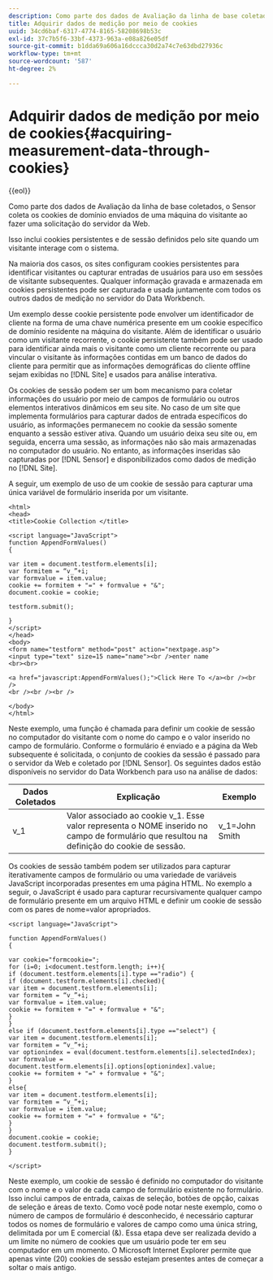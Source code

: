 ```yaml
---
description: Como parte dos dados de Avaliação da linha de base coletados, o Sensor coleta os cookies de domínio enviados de uma máquina do visitante ao fazer uma solicitação do servidor da Web.
title: Adquirir dados de medição por meio de cookies
uuid: 34cd6baf-6317-4774-8165-58208698b53c
exl-id: 37c7b5f6-33bf-4373-963a-e08a826e05df
source-git-commit: b1dda69a606a16dccca30d2a74c7e63dbd27936c
workflow-type: tm+mt
source-wordcount: '587'
ht-degree: 2%

---
```


# Adquirir dados de medição por meio de cookies{#acquiring-measurement-data-through-cookies}

{{eol}}

Como parte dos dados de Avaliação da linha de base coletados, o Sensor coleta os cookies de domínio enviados de uma máquina do visitante ao fazer uma solicitação do servidor da Web.

Isso inclui cookies persistentes e de sessão definidos pelo site quando um visitante interage com o sistema.

Na maioria dos casos, os sites configuram cookies persistentes para identificar visitantes ou capturar entradas de usuários para uso em sessões de visitante subsequentes. Qualquer informação gravada e armazenada em cookies persistentes pode ser capturada e usada juntamente com todos os outros dados de medição no servidor do Data Workbench.

Um exemplo desse cookie persistente pode envolver um identificador de cliente na forma de uma chave numérica presente em um cookie específico de domínio residente na máquina do visitante. Além de identificar o usuário como um visitante recorrente, o cookie persistente também pode ser usado para identificar ainda mais o visitante como um cliente recorrente ou para vincular o visitante às informações contidas em um banco de dados do cliente para permitir que as informações demográficas do cliente offline sejam exibidas no [!DNL Site] e usados para análise interativa.

Os cookies de sessão podem ser um bom mecanismo para coletar informações do usuário por meio de campos de formulário ou outros elementos interativos dinâmicos em seu site. No caso de um site que implementa formulários para capturar dados de entrada específicos do usuário, as informações permanecem no cookie da sessão somente enquanto a sessão estiver ativa. Quando um usuário deixa seu site ou, em seguida, encerra uma sessão, as informações não são mais armazenadas no computador do usuário. No entanto, as informações inseridas são capturadas por [!DNL Sensor] e disponibilizados como dados de medição no [!DNL Site].

A seguir, um exemplo de uso de um cookie de sessão para capturar uma única variável de formulário inserida por um visitante.

```
<html> 
<head> 
<title>Cookie Collection </title> 
 
<script language="JavaScript"> 
function AppendFormValues() 
{ 
 
var item = document.testform.elements[i]; 
var formitem = “v_”+i; 
var formvalue = item.value; 
cookie += formitem + "=" + formvalue + "&"; 
document.cookie = cookie; 
 
testform.submit(); 
 
} 
</script> 
</head> 
<body> 
<form name="testform" method="post" action="nextpage.asp"> 
<input type="text" size=15 name="name"><br />enter name 
<br><br> 
 
<a href="javascript:AppendFormValues();">Click Here To </a><br /><br /> 
<br /><br /><br /> 
 
</body> 
</html> 
```

Neste exemplo, uma função é chamada para definir um cookie de sessão no computador do visitante com o nome do campo e o valor inserido no campo de formulário. Conforme o formulário é enviado e a página da Web subsequente é solicitada, o conjunto de cookies da sessão é passado para o servidor da Web e coletado por [!DNL Sensor]. Os seguintes dados estão disponíveis no servidor do Data Workbench para uso na análise de dados:

| Dados Coletados | Explicação | Exemplo |
|---|---|---|
| v_1 | Valor associado ao cookie v_1. Esse valor representa o NOME inserido no campo de formulário que resultou na definição do cookie de sessão. | v_1=John Smith |

Os cookies de sessão também podem ser utilizados para capturar iterativamente campos de formulário ou uma variedade de variáveis JavaScript incorporadas presentes em uma página HTML. No exemplo a seguir, o JavaScript é usado para capturar recursivamente qualquer campo de formulário presente em um arquivo HTML e definir um cookie de sessão com os pares de nome=valor apropriados.

```
<script language="JavaScript"> 
 
function AppendFormValues() 
{ 
 
var cookie="formcookie="; 
for (i=0; i<document.testform.length; i++){ 
if (document.testform.elements[i].type =="radio") {            
if (document.testform.elements[i].checked){ 
var item = document.testform.elements[i]; 
var formitem = “v_”+i; 
var formvalue = item.value; 
cookie += formitem + "=" + formvalue + "&"; 
} 
} 
else if (document.testform.elements[i].type =="select") { 
var item = document.testform.elements[i]; 
var formitem = “v_”+i; 
var optionindex = eval(document.testform.elements[i].selectedIndex); 
var formvalue = document.testform.elements[i].options[optionindex].value;             
cookie += formitem + "=" + formvalue + "&"; 
} 
else{ 
var item = document.testform.elements[i]; 
var formitem = “v_”+i; 
var formvalue = item.value; 
cookie += formitem + "=" + formvalue + "&"; 
} 
} 
document.cookie = cookie; 
document.testform.submit(); 
} 
 
</script>
```

Neste exemplo, um cookie de sessão é definido no computador do visitante com o nome e o valor de cada campo de formulário existente no formulário. Isso inclui campos de entrada, caixas de seleção, botões de opção, caixas de seleção e áreas de texto. Como você pode notar neste exemplo, como o número de campos de formulário é desconhecido, é necessário capturar todos os nomes de formulário e valores de campo como uma única string, delimitada por um E comercial (&amp;). Essa etapa deve ser realizada devido a um limite no número de cookies que um usuário pode ter em seu computador em um momento. O Microsoft Internet Explorer permite que apenas vinte (20) cookies de sessão estejam presentes antes de começar a soltar o mais antigo.
